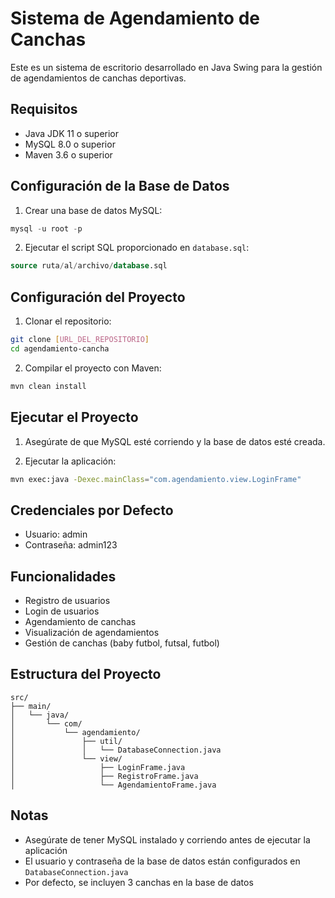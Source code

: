 # Sistema de Agendamiento de Canchas

Este es un sistema de escritorio desarrollado en Java Swing para la gestión de agendamientos de canchas deportivas.

## Requisitos

- Java JDK 11 o superior
- MySQL 8.0 o superior
- Maven 3.6 o superior

## Configuración de la Base de Datos

1. Crear una base de datos MySQL:
```sql
mysql -u root -p
```

2. Ejecutar el script SQL proporcionado en `database.sql`:
```sql
source ruta/al/archivo/database.sql
```

## Configuración del Proyecto

1. Clonar el repositorio:
```bash
git clone [URL_DEL_REPOSITORIO]
cd agendamiento-cancha
```

2. Compilar el proyecto con Maven:
```bash
mvn clean install
```

## Ejecutar el Proyecto

1. Asegúrate de que MySQL esté corriendo y la base de datos esté creada.

2. Ejecutar la aplicación:
```bash
mvn exec:java -Dexec.mainClass="com.agendamiento.view.LoginFrame"
```

## Credenciales por Defecto

- Usuario: admin
- Contraseña: admin123

## Funcionalidades

- Registro de usuarios
- Login de usuarios
- Agendamiento de canchas
- Visualización de agendamientos
- Gestión de canchas (baby futbol, futsal, futbol)

## Estructura del Proyecto

```
src/
├── main/
│   └── java/
│       └── com/
│           └── agendamiento/
│               ├── util/
│               │   └── DatabaseConnection.java
│               └── view/
│                   ├── LoginFrame.java
│                   ├── RegistroFrame.java
│                   └── AgendamientoFrame.java
```

## Notas

- Asegúrate de tener MySQL instalado y corriendo antes de ejecutar la aplicación
- El usuario y contraseña de la base de datos están configurados en `DatabaseConnection.java`
- Por defecto, se incluyen 3 canchas en la base de datos 